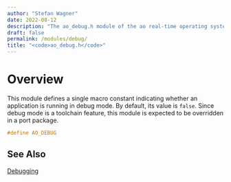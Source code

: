 ```yaml
---
author: "Stefan Wagner"
date: 2022-08-12
description: "The ao_debug.h module of the ao real-time operating system."
draft: false
permalink: /modules/debug/
title: "<code>ao_debug.h</code>"
---
```


# Overview

This module defines a single macro constant indicating whether an application is running in debug mode. By default, its value is `false`. Since debug mode is a toolchain feature, this module is expected to be overridden in a port package.

```c
#define AO_DEBUG
```

## See Also

[Debugging](../debugging.md)
